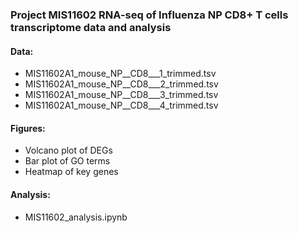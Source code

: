 ### Project MIS11602 RNA-seq of Influenza NP CD8+ T cells transcriptome data and analysis

#### Data: 
- MIS11602A1_mouse_NP__CD8___1_trimmed.tsv
- MIS11602A1_mouse_NP__CD8___2_trimmed.tsv
- MIS11602A1_mouse_NP__CD8___3_trimmed.tsv
- MIS11602A1_mouse_NP__CD8___4_trimmed.tsv

#### Figures: 
- Volcano plot of DEGs
- Bar plot of GO terms
- Heatmap of key genes 

#### Analysis:
- MIS11602_analysis.ipynb

